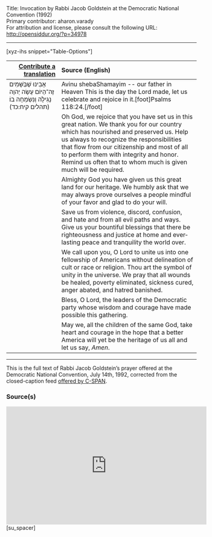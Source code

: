 <html>
<head></head>
<body>
Title: Invocation by Rabbi Jacob Goldstein at the Democratic National Convention (1992)<br />
Primary contributor: aharon.varady<br />
For attribution and license, please consult the following URL: <a href="http://opensiddur.org/?p=34978">http://opensiddur.org/?p=34978</a>
<p />
<hr />

[xyz-ihs snippet="Table-Options"]<table style="margin-left: auto; margin-right: auto;" class="draggable">
<thead><tr><th id="x" style="text-align: right;"><a href="/translate/" target="_blank" rel="noopener">Contribute a translation</a></th><th style="text-align: left;">Source (English)</th></tr></thead>
<tbody>
<tr><td style="vertical-align:top;">
<div class="liturgy" lang="he">
אָבִינוּ שֶׁבַּשָּׁמִים
זֶה־הַיּוֹם עָשָׂה יְהוָה 
נָגִילָה וְנִשְׂמְחָה בוֹ׃ <span class="citation">(תהלים קיח:כד)</span>
</span></div></td>
 
<td style="vertical-align:top;">
<div class="english" lang="en">
Avinu shebaShamayim -- our father in Heaven 
This is the day the Lord made, 
let us celebrate and rejoice in it.[foot]Psalms 118:24.[/foot]
</div></td></tr>


<tr><td style="vertical-align:top;">
<div class="liturgy" lang="he">

</span></div></td>
 
<td style="vertical-align:top;">
<div class="english" lang="en">
Oh God, 
we rejoice that you have set us in this great nation. 
We thank you for our country 
which has nourished and preserved us.
Help us always 
to recognize the responsibilities 
that flow from our citizenship 
and most of all to perform them 
with integrity and honor. 
Remind us often 
that to whom much is given 
much will be required. 
</div></td></tr>


<tr><td style="vertical-align:top;">
<div class="liturgy" lang="he">

</span></div></td>
 
<td style="vertical-align:top;">
<div class="english" lang="en">
Almighty God 
you have given us this great land for our heritage. 
We humbly ask 
that we may always prove ourselves 
a people mindful of your favor 
and glad to do your will.
</div></td></tr>


<tr><td style="vertical-align:top;">
<div class="liturgy" lang="he">

</span></div></td>
 
<td style="vertical-align:top;">
<div class="english" lang="en">
Save us from violence, discord, confusion, and hate 
and from all evil paths and ways.
Give us your bountiful blessings 
that there be righteousness and justice at home 
and everlasting peace and tranquility the world over.
</div></td></tr>


<tr><td style="vertical-align:top;">
<div class="liturgy" lang="he">

</span></div></td>
 
<td style="vertical-align:top;">
<div class="english" lang="en">
We call upon you, O Lord 
to unite us into one fellowship of Americans 
without delineation of cult or race or religion. 
Thou art the symbol of unity in the universe. 
We pray that all wounds be healed, 
poverty eliminated, 
sickness cured, 
anger abated,
and hatred banished.
</div></td></tr>


<tr><td style="vertical-align:top;">
<div class="liturgy" lang="he">

</span></div></td>
 
<td style="vertical-align:top;">
<div class="english" lang="en">
Bless, O Lord, 
the leaders of the Democratic party 
whose wisdom and courage 
have made possible this gathering. 
</div></td></tr>


<tr><td style="vertical-align:top;">
<div class="liturgy" lang="he">

</span></div></td>
 
<td style="vertical-align:top;">
<div class="english" lang="en">
May we, 
all the children of the same God, 
take heart and courage 
in the hope that a better America 
will yet be the heritage of us all 
and let us say, 
<em>Amen</em>. 
</div></td></tr>
</tbody></table>

<hr />

This is the full text of Rabbi Jacob Goldstein’s prayer offered at the Democratic National Convention, July 14th, 1992, corrected from the closed-caption feed <a href="https://www.c-span.org/video/?c4899757/rabbi-jacob-goldstein-1992-convention">offered by C-SPAN</a>.


<h3>Source(s)</h3>

<iframe width=530 height=312 src='https://www.c-span.org/video/standalone/?c4899757/rabbi-jacob-goldstein-1992-convention' allowfullscreen='allowfullscreen' frameborder=0></iframe>[su_spacer]

&nbsp;
</body>
</html>